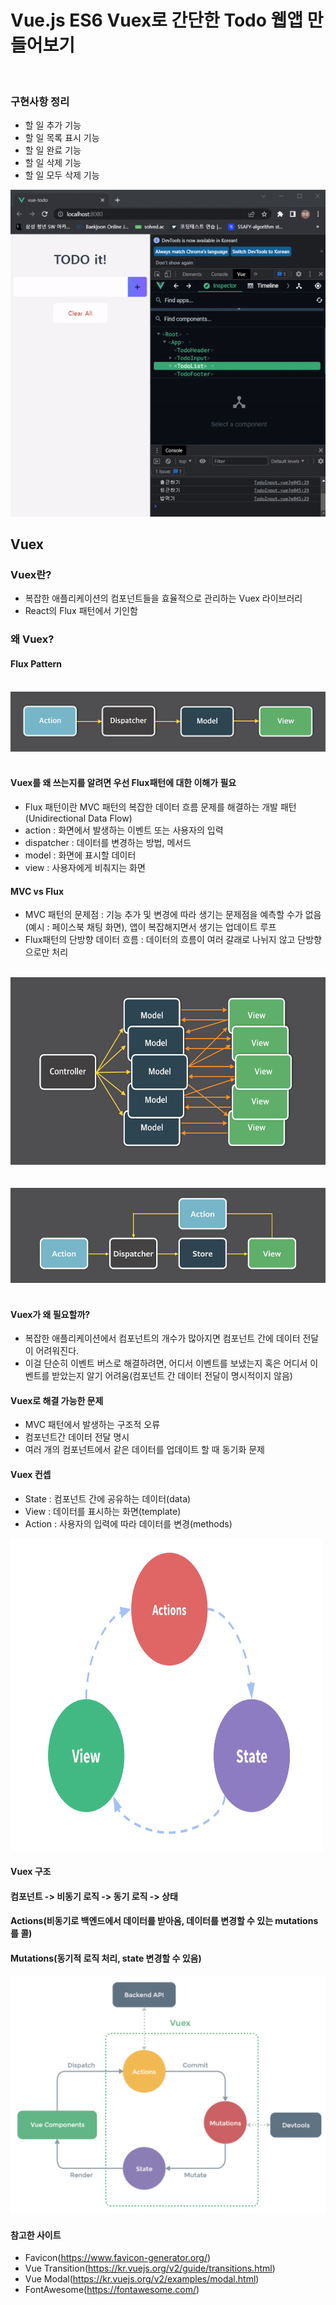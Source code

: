 # Vue.js ES6 Vuex로 간단한 Todo 웹앱 만들어보기

<br>

### 구현사항 정리
- 할 일 추가 기능
- 할 일 목록 표시 기능
- 할 일 완료 기능
- 할 일 삭제 기능
- 할 일 모두 삭제 기능

<img src="/src/convert2.gif">



## Vuex
### Vuex란?
- 복잡한 애플리케이션의 컴포넌트들을 효율적으로 관리하는 Vuex 라이브러리
- React의 Flux 패턴에서 기인함

### 왜 Vuex?

#### Flux Pattern
<br>
<img src="/src/Flux.png" >
<br><br>

#### Vuex를 왜 쓰는지를 알려면 우선 Flux패턴에 대한 이해가 필요

- Flux 패턴이란 MVC 패턴의 복잡한 데이터 흐름 문제를 해결하는 개발 패턴(Unidirectional Data Flow)
- action : 화면에서 발생하는 이벤트 또는 사용자의 입력
- dispatcher : 데이터를 변경하는 방법, 메서드
- model : 화면에 표시할 데이터
- view : 사용자에게 비춰지는 화면

#### MVC vs Flux
- MVC 패턴의 문제점 : 기능 추가 및 변경에 따라 생기는 문제점을 예측할 수가 없음 (예시 : 페이스북 채팅 화면), 앱이 복잡해지면서 생기는 업데이트 루프
- Flux패턴의 단방향 데이터 흐름 : 데이터의 흐름이 여러 갈래로 나뉘지 않고 단방향으로만 처리

<br>
<img src="/src/complex_mvc.png" width="700px" height="300px">
<br><br>
<br>
<img src="/src/flux2.png">
<br><br>



#### Vuex가 왜 필요할까?
- 복잡한 애플리케이션에서 컴포넌트의 개수가 많아지면 컴포넌트 간에 데이터 전달이 어려워진다.
- 이걸 단순히 이벤트 버스로 해결하려면, 어디서 이벤트를 보냈는지 혹은 어디서 이벤트를 받았는지 알기 어려움(컴포넌트 간 데이터 전달이 명시적이지 않음)

#### Vuex로 해결 가능한 문제
- MVC 패턴에서 발생하는 구조적 오류
- 컴포넌트간 데이터 전달 명시
- 여러 개의 컴포넌트에서 같은 데이터를 업데이트 할 때 동기화 문제

#### Vuex 컨셉
- State : 컴포넌트 간에 공유하는 데이터(data)
- View : 데이터를 표시하는 화면(template)
- Action : 사용자의 입력에 따라 데이터를 변경(methods)

<img src="/src/statepattern.png" width="500px" height="500px">

#### Vuex 구조
#### 컴포넌트 -> 비동기 로직 -> 동기 로직 -> 상태
#### Actions(비동기로 백엔드에서 데이터를 받아옴, 데이터를 변경할 수 있는 mutations를 콜)
#### Mutations(동기적 로직 처리, state 변경할 수 있음)
<img src="/src/vuexconcept.png">

#### 참고한 사이트
- Favicon(https://www.favicon-generator.org/)
- Vue Transition(https://kr.vuejs.org/v2/guide/transitions.html)
- Vue Modal(https://kr.vuejs.org/v2/examples/modal.html)
- FontAwesome(https://fontawesome.com/)
